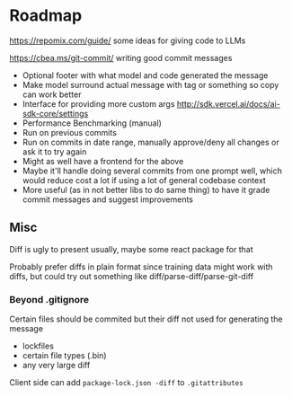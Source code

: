 # Roadmap

<https://repomix.com/guide/> some ideas for giving code to LLMs

<https://cbea.ms/git-commit/> writing good commit messages

- Optional footer with what model and code generated the message
- Make model surround actual message with tag or something so copy can work better
- Interface for providing more custom args <http://sdk.vercel.ai/docs/ai-sdk-core/settings>
- Performance Benchmarking (manual)
- Run on previous commits
- Run on commits in date range, manually approve/deny all changes or ask it to try again
- Might as well have a frontend for the above
- Maybe it'll handle doing several commits from one prompt well, which would reduce cost a lot if using a lot of general codebase context
- More useful (as in not better libs to do same thing) to have it grade commit messages and suggest improvements

## Misc

Diff is ugly to present usually, maybe some react package for that

Probably prefer diffs in plain format since training data might work with diffs, but could try out something like diff/parse-diff/parse-git-diff

### Beyond .gitignore

Certain files should be commited but their diff not used for generating the message

- lockfiles
- certain file types (.bin)
- any very large diff

Client side can add `package-lock.json -diff` to `.gitattributes`
